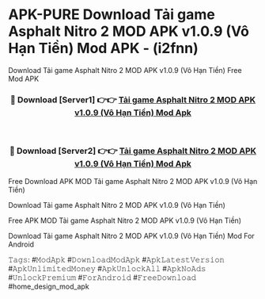 # APK-PURE Download Tải game Asphalt Nitro 2 MOD APK v1.0.9 (Vô Hạn Tiền) Mod APK - (i2fnn)
Download Tải game Asphalt Nitro 2 MOD APK v1.0.9 (Vô Hạn Tiền) Free Mod APK

<div align="center">
<h3>🔴 Download [Server1] 👉👉 <a href="https://apk-comot.site?title=Tải_game_Asphalt_Nitro_2_MOD_APK_v1.0.9_(Vô_Hạn_Tiền)">Tải game Asphalt Nitro 2 MOD APK v1.0.9 (Vô Hạn Tiền) Mod Apk</a></h3><br>

<h3>🔴 Download [Server2] 👉👉 <a href="https://apk-comot.site?title=Tải_game_Asphalt_Nitro_2_MOD_APK_v1.0.9_(Vô_Hạn_Tiền)">Tải game Asphalt Nitro 2 MOD APK v1.0.9 (Vô Hạn Tiền) Mod Apk</a></h3>
</div>


Free Download APK MOD Tải game Asphalt Nitro 2 MOD APK v1.0.9 (Vô Hạn Tiền)

Download Tải game Asphalt Nitro 2 MOD APK v1.0.9 (Vô Hạn Tiền) 

Free APK MOD Tải game Asphalt Nitro 2 MOD APK v1.0.9 (Vô Hạn Tiền) 

Download Tải game Asphalt Nitro 2 MOD APK v1.0.9 (Vô Hạn Tiền) Mod For Android

𝚃𝚊𝚐𝚜: #𝙼𝚘𝚍𝙰𝚙𝚔 #𝙳𝚘𝚠𝚗𝚕𝚘𝚊𝚍𝙼𝚘𝚍𝙰𝚙𝚔 #𝙰𝚙𝚔𝙻𝚊𝚝𝚎𝚜𝚝𝚅𝚎𝚛𝚜𝚒𝚘𝚗 #𝙰𝚙𝚔𝚄𝚗𝚕𝚒𝚖𝚒𝚝𝚎𝚍𝙼𝚘𝚗𝚎𝚢 #𝙰𝚙𝚔𝚄𝚗𝚕𝚘𝚌𝚔𝙰𝚕𝚕 #𝙰𝚙𝚔𝙽𝚘𝙰𝚍𝚜 #𝚄𝚗𝚕𝚘𝚌𝚔𝙿𝚛𝚎𝚖𝚒𝚞𝚖 #𝙵𝚘𝚛𝙰𝚗𝚍𝚛𝚘𝚒𝚍 #𝙵𝚛𝚎𝚎𝙳𝚘𝚠𝚗𝚕𝚘𝚊𝚍 #home_design_mod_apk